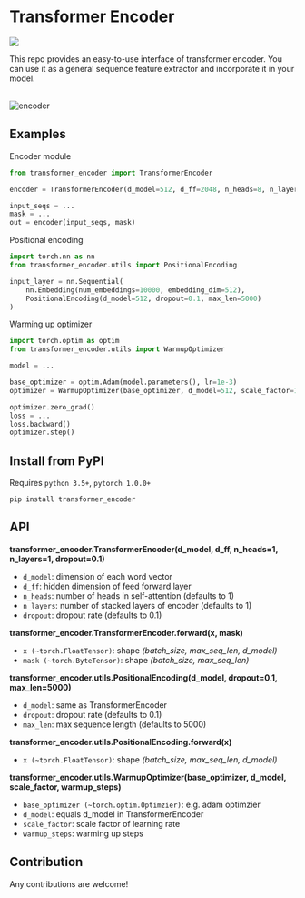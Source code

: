 # Transformer Encoder
<p><img src="https://img.shields.io/travis/com/guocheng2018/transformer-encoder" /></p>
This repo provides an easy-to-use interface of transformer encoder. You can use it as a general sequence feature extractor and incorporate it in 
your model.<br><br>
<p>
    <img src="https://i.ibb.co/YhR6wWf/encoder.png" alt="encoder" border="0" />
</p>

## Examples

Encoder module
```python
from transformer_encoder import TransformerEncoder

encoder = TransformerEncoder(d_model=512, d_ff=2048, n_heads=8, n_layers=6, dropout=0.1)

input_seqs = ...
mask = ...
out = encoder(input_seqs, mask)
```

Positional encoding
```python
import torch.nn as nn
from transformer_encoder.utils import PositionalEncoding

input_layer = nn.Sequential(
    nn.Embedding(num_embeddings=10000, embedding_dim=512),
    PositionalEncoding(d_model=512, dropout=0.1, max_len=5000)
)
```

Warming up optimizer 
```python
import torch.optim as optim
from transformer_encoder.utils import WarmupOptimizer

model = ...

base_optimizer = optim.Adam(model.parameters(), lr=1e-3)
optimizer = WarmupOptimizer(base_optimizer, d_model=512, scale_factor=1, warmup_steps=100)

optimizer.zero_grad()
loss = ...
loss.backward()
optimizer.step()
```

## Install from PyPI
Requires `python 3.5+`, `pytorch 1.0.0+`
```
pip install transformer_encoder
```

## API

**transformer_encoder.TransformerEncoder(d_model, d_ff, n_heads=1, n_layers=1, dropout=0.1)**

- `d_model`: dimension of each word vector
- `d_ff`: hidden dimension of feed forward layer
- `n_heads`: number of heads in self-attention (defaults to 1)
- `n_layers`: number of stacked layers of encoder (defaults to 1)
- `dropout`: dropout rate (defaults to 0.1)

**transformer_encoder.TransformerEncoder.forward(x, mask)**

- `x (~torch.FloatTensor)`: shape *(batch_size, max_seq_len, d_model)*
- `mask (~torch.ByteTensor)`: shape *(batch_size, max_seq_len)*

**transformer_encoder.utils.PositionalEncoding(d_model, dropout=0.1, max_len=5000)**

- `d_model`: same as TransformerEncoder
- `dropout`: dropout rate (defaults to 0.1)
- `max_len`: max sequence length (defaults to 5000)

**transformer_encoder.utils.PositionalEncoding.forward(x)**

- `x (~torch.FloatTensor)`: shape *(batch_size, max_seq_len, d_model)*

**transformer_encoder.utils.WarmupOptimizer(base_optimizer, d_model, scale_factor, warmup_steps)**

- `base_optimizer (~torch.optim.Optimzier)`: e.g. adam optimzier
- `d_model`: equals d_model in TransformerEncoder
- `scale_factor`: scale factor of learning rate
- `warmup_steps`: warming up steps 


## Contribution
Any contributions are welcome!